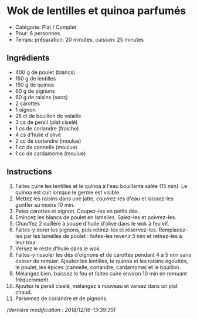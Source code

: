 # Wok de lentilles et quinoa parfumés

* Catégorie: Plat / Complet
* Pour: 6 personnes
* Temps: préparation: 20 minutes, cuisson: 25 minutes

## Ingrédients
* 400 g de poulet (blancs)
* 150 g de lentilles
* 150 g de quinoa
* 60 g de pignons
* 60 g de raisins (secs)
* 2 carottes
* 1 oignon
* 25 cl de bouillon de volaille
* 3 cs de persil (plat ciselé)
* 1 cs de coriandre (fraiche)
* 4 cs d'huile d'olive
* 2 cc de coriandre (moulue)
* 1 cc de cannelle (moulue)
* 1 cc de cardamome (moulue)

## Instructions
1. Faites cuire les lentilles et le quinoa à l'eau bouillante salée (15 min). Le quinoa est cuit lorsque le germe est visible.
1. Mettez les raisins dans une jatte, couvrez-les d'eau et laissez-les gonfler au moins 10 min.
1. Pelez carottes et oignon. Coupez-les en petits dés.
1. Emincez les blancs de poulet en lamelles. Salez-les et poivrez-les.
1. Chauffez 2 cuillère à soupe d'huile d'olive dans le wok à feu vif.
1. Faites-y dorer les pignons, puis retirez-les et réservez-les. Remplacez-les par les lamelles de poulet : faites-les revenir 5 min et retirez-les à leur tour.
1. Versez le reste d'huile dans le wok.
1. Faites-y rissoler les dés d'oignons et de carottes pendant 4 à 5 min sans cesser de remuer. Ajoutez les lentilles, le quinoa et les raisins égouttés, le poulet, les épices (cannelle, coriandre, cardamome) et le bouillon.
1. Mélangez bien, baissez le feu et faites cuire environ 10 min en remuant fréquemment.
1. Ajoutez le persil ciselé, mélangez à nouveau et versez dans un plat chaud.
1. Parsemez de coriandre et de pignons.

_(dernière modification : 2018/12/16-13:39:35)_
